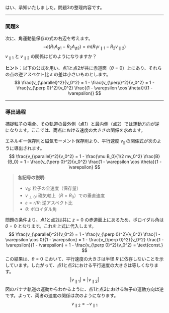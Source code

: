 はい、承知いたしました。問題3の整理内容です。

---

### **問題3**

次に、角運動量保存の式の右辺を考えます。
$$
-e(R_1A_{\phi 1} - R_2A_{\phi 2}) = m(R_1v_{\parallel 1} - R_2v_{\parallel 2})
$$
$v_{\parallel 1}$ と $v_{\parallel 2}$ の関係はどのようになりますか？

**ヒント**：以下の公式を用い、点1と点2が共に赤道面（$\theta=0$）上にあり、それらの点の逆アスペクト比 $\varepsilon$ の差は小さいものとします。
$$
\frac{v_{\parallel}^2}{v_0^2} = 1 - \frac{v_{\perp}^2}{v_0^2} = 1 - \frac{v_{\perp 0}^2}{v_0^2} \frac{(1 - \varepsilon \cos \theta)}{(1 - \varepsilon)}
$$

---

### **導出過程**

捕捉粒子の場合、その軌道の最外側（点1）と最内側（点2）では運動方向が逆になります。ここでは、両点における速度の大きさの関係を求めます。

エネルギー保存則と磁気モーメント保存則より、平行速度 $v_{\parallel}$ の関係式が次のように導出されます。
$$
\frac{v_{\parallel}^2}{v_0^2} = 1 - \frac{\mu B_0}{1/2 mv_0^2} \frac{B}{B_0} = 1 - \frac{v_{\perp 0}^2}{v_0^2} \frac{1 - \varepsilon \cos \theta}{1 - \varepsilon}
$$
> **各記号の説明:**
> - $v_0$: 粒子の全速度（保存量）
> - $v_{\perp 0}$: 磁気軸上（$R=R_0$）での垂直速度
> - $\varepsilon = r/R$: 逆アスペクト比
> - $\theta$: ポロイダル角

問題の条件より、点1と点2は共に $z=0$ の赤道面上にあるため、ポロイダル角は $\theta=0$ となります。これを上式に代入します。
$$
\frac{v_{\parallel}^2}{v_0^2} = 1 - \frac{v_{\perp 0}^2}{v_0^2} \frac{1 - \varepsilon \cos 0}{1 - \varepsilon} = 1 - \frac{v_{\perp 0}^2}{v_0^2} \frac{1 - \varepsilon}{1 - \varepsilon} = 1 - \frac{v_{\perp 0}^2}{v_0^2} = \text{const.}
$$
この結果は、$\theta=0$ において、平行速度の大きさは半径 $R$ に依存しないことを示しています。したがって、点1と点2における平行速度の大きさは等しくなります。
$$
|v_{\parallel 1}| = |v_{\parallel 2}|
$$
図のバナナ軌道の運動からわかるように、点1と点2における粒子の運動方向は逆です。よって、両者の速度の関係は次のようになります。
$$
v_{\parallel 2} = -v_{\parallel 1}
$$
